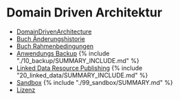 # Domain Driven Architektur

* [DomainDrivenArchitecture](README.md)
* [Buch Änderungshistorie](change_history.md)
* [Buch Rahmenbedingungen](01_scope/README.md)
* [Anwendungs Backup](10_backup/README.md)
{% include "./10_backup/SUMMARY_INCLUDE.md" %}
* [Linked Data Resource Publishing](20_linked_data/README.md) 
{% include "20_linked_data/SUMMARY_INCLUDE.md" %}
* [Sandbox](99_sandbox/README.md)
{% include "./99_sandbox/SUMMARY.md" %}
* [Lizenz](LICENSE.md)
